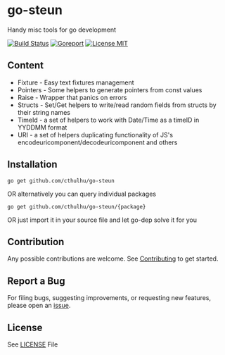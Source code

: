 # go-steun
Handy misc tools for go development

[![Build Status](https://travis-ci.org/cthulhu/go-steun.svg?branch=master)](https://travis-ci.org/cthulhu/go-steun)  [![Goreport](https://goreportcard.com/badge/github.com/cthulhu/go-steun)](https://goreportcard.com/badge/github.com/cthulhu/go-steun) [![License MIT](https://img.shields.io/badge/license-MIT-blue.svg)](https://raw.githubusercontent.com/cthulhu/go-steun/master/LICENSE)

## Content

* Fixture - Easy text fixtures management
* Pointers - Some helpers to generate pointers from const values
* Raise - Wrapper that panics on errors
* Structs - Set/Get helpers to write/read random fields from structs by their string names
* TimeId - a set of helpers to work with Date/Time as a timeID in YYDDMM format
* URI - a set of helpers duplicating functionality of JS's encodeuricomponent/decodeuricomponent and others

## Installation

    go get github.com/cthulhu/go-steun

  OR alternatively you can query individual packages

    go get github.com/cthulhu/go-steun/{package}

  OR just import it in your source file and let go-dep solve it for you

## Contribution

Any possible contributions are welcome. See [Contributing](CONTRIBUTING.md) to get started.

## Report a Bug

For filing bugs, suggesting improvements, or requesting new features, please open an [issue](https://github.com/cthulhu/go-steun/issues).



## License

  See [LICENSE](LICENSE) File
